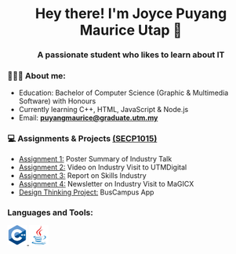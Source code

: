 <h1 align="center">Hey there! I'm Joyce Puyang Maurice Utap 👋 </h1>
<h3 align="center">A passionate student who likes to learn about IT</h3>

### 💁🏻‍♀️ About me: 
  - Education: Bachelor of Computer Science (Graphic & Multimedia Software) with Honours
  - Currently learning C++, HTML, JavaScript & Node.js
  - Email: **puyangmaurice@graduate.utm.my**

### 💻 Assignments & Projects [(SECP1015)](https://github.com/Joyce-Puyang/SECP1513)
  - [Assignment 1:](https://github.com/Joyce-Puyang/SECP1513/blob/main/Assignment%201%20Poster.jpg) Poster Summary of Industry Talk
  - [Assignment 2:](https://drive.google.com/file/d/1lzgsRV7pNt5iDBFuC1pzqf6I-4sCaKSC/view?usp=sharing) Video on Industry Visit to UTMDigital
  - [Assignment 3:](https://github.com/Joyce-Puyang/SECP1513/blob/main/Assignment%203.pdf) Report on Skills Industry 
  - [Assignment 4:](https://github.com/Joyce-Puyang/SECP1513/blob/main/Assignment%204%20Newsletter.pdf) Newsletter on Industry Visit to MaGICX
  - [Design Thinking Project:](https://github.com/Joyce-Puyang/SECP1513/tree/main/Design%20Thinking) BusCampus App

<h3 align="left">Languages and Tools:</h3>
<p align="left"> <a href="https://www.w3schools.com/cpp/" target="_blank" rel="noreferrer"> <img src="https://raw.githubusercontent.com/devicons/devicon/master/icons/cplusplus/cplusplus-original.svg" alt="cplusplus" width="40" height="40"/> </a> <a href="https://www.java.com" target="_blank" rel="noreferrer"> <img src="https://raw.githubusercontent.com/devicons/devicon/master/icons/java/java-original.svg" alt="java" width="40" height="40"/> </a> </p>


